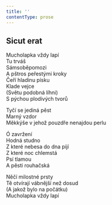 ```yaml
---
title: ''
contentType: prose
---
```


## Sicut erat

Mucholapka vždy lapí  
Tu trváš  
Sámsoběpomozi  
A pštros peřestými kroky  
Čeří hladinu písku  
Klade vejce  
(Světu podobná líhni)  
S pýchou plodivých tvorů

Tyčí se jediná pěst  
Marný vzdor  
Měkkýše v jehož pouzdře nenajdou perlu

Ó zavržení  
Hodná studno  
Z které nebesa do dna pijí  
Z které noc chlemstá  
Psí tlamou  
A pěsti rouhačská

Něčí milostné prsty  
Tě otvírají vábnější než dosud  
(A jakož bylo na počátku)  
Mucholapka vždy lapí
